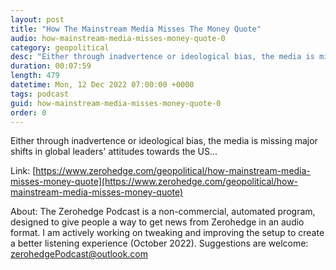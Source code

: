 ```yaml
---
layout: post
title: "How The Mainstream Media Misses The Money Quote"
audio: how-mainstream-media-misses-money-quote-0
category: geopolitical
desc: "Either through inadvertence or ideological bias, the media is missing major shifts in global leaders' attitudes towards the US..."
duration: 00:07:59
length: 479
datetime: Mon, 12 Dec 2022 07:00:00 +0000
tags: podcast
guid: how-mainstream-media-misses-money-quote-0
order: 0
---
```

Either through inadvertence or ideological bias, the media is missing major shifts in global leaders' attitudes towards the US...

Link: [https://www.zerohedge.com/geopolitical/how-mainstream-media-misses-money-quote](https://www.zerohedge.com/geopolitical/how-mainstream-media-misses-money-quote)

About: The Zerohedge Podcast is a non-commercial, automated program, designed to give people a way to get news from Zerohedge in an audio format.  I am actively working on tweaking and improving the setup to create a better listening experience (October 2022).  Suggestions are welcome: [zerohedgePodcast@outlook.com](mailto:zerohedgePodcast@outlook.com)